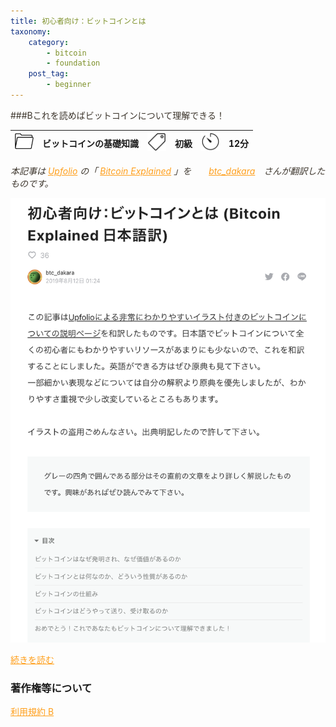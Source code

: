 ```yaml
---
title: 初心者向け：ビットコインとは
taxonomy:
    category:
        - bitcoin
        - foundation
    post_tag:
        - beginner
---
```


<style>
img[alt*="Category"], 
img[alt*="Tag"], 
img[alt*="Time"] {
    width:30px;
    height:30px;
    object-fit: cover;
}
p {
    color: #3d362d;
}
a {
    color: #ff9f1c;
}
a:hover {
    color: #2ec4b6;
}
</style>

<script type="text/javascript" src="//ajax.googleapis.com/ajax/libs/jquery/1.10.2/jquery.min.js"></script>
<script language="JavaScript">
$(document).ready( function () {
   $("a[href^='http']:not([href*='" + location.hostname + "'])").attr('target', '_blank');
})
</script>
###Bこれを読めばビットコインについて理解できる！

|  ![Category](/_images/category.png)  |  ビットコインの基礎知識 |  ![Tag](/_images/tag.png)  | 初級  | ![Time](/_images/timer.png)  |  12分  |
| ---- | ---- | ---- | ---- | ---- | ---- |

*本記事は [Upfolio](https://www.upfolio.com/) の「 [Bitcoin Explained](https://www.upfolio.com/ultimate-bitcoin-guide) 」を　　[btc_dakara](https://twitter.com/btc_dakara)　さんが翻訳したものです。*


[![ ](/_images/bitcoin_explained.png)](https://note.com/btc_dakara/n/ndfeca2c1c3e4)

[続きを読む](https://note.com/btc_dakara/n/ndfeca2c1c3e4)


### 著作権等について
[利用規約 B](https://lostinbitcoin.jp/copyright/#uab)